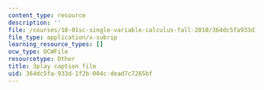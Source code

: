 ```yaml
---
content_type: resource
description: ''
file: /courses/18-01sc-single-variable-calculus-fall-2010/364dc5fa933d1f2b004cdead7c7265bf_twzGBqPeW0M.srt
file_type: application/x-subrip
learning_resource_types: []
ocw_type: OCWFile
resourcetype: Other
title: 3play caption file
uid: 364dc5fa-933d-1f2b-004c-dead7c7265bf
---
```

